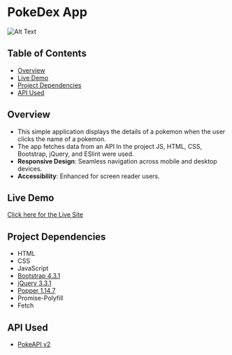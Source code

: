 # PokeDex App

![Alt Text](2.jpg)

## Table of Contents

- [Overview](#overview)
- [Live Demo](#live-demo)
- [Project Dependencies](#project-dependencies)
- [API Used](#api-used)

## Overview

- This simple application displays the details of a pokemon when the user clicks the name of a pokemon.
- The app fetches data from an API In the project JS, HTML, CSS, Bootstrap, jQuery, and ESlint were used.
- **Responsive Design**: Seamless navigation across mobile and desktop devices.
- **Accessibility**: Enhanced for screen reader users.

## Live Demo

[Click here for the Live Site](https://mittal-malankiya-pokedex.netlify.app)

## Project Dependencies

- HTML
- CSS
- JavaScript
- [Bootstrap 4.3.1](https://cdn.jsdelivr.net/npm/bootstrap@4.3.1/dist/js/bootstrap.min.js)
- [jQuery 3.3.1](https://code.jquery.com/jquery-3.3.1.min.js)
- [Popper 1.14.7](https://cdn.jsdelivr.net/npm/popper.js@1.14.7/dist/umd/popper.min.js)
- Promise-Polyfill
- Fetch

## API Used

- [PokeAPI v2](https://pokeapi.co/api/v2/pokemon/?limit=151)
